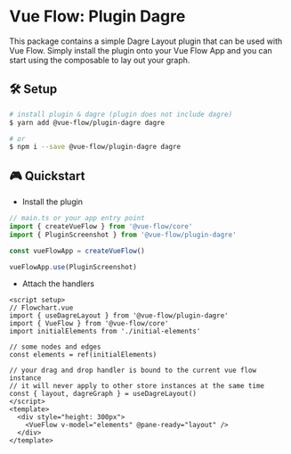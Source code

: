 # Vue Flow: Plugin Dagre

This package contains a simple Dagre Layout plugin that can be used with Vue Flow.
Simply install the plugin onto your Vue Flow App and you can start using the composable to
lay out your graph.

## 🛠 Setup

```bash
# install plugin & dagre (plugin does not include dagre)
$ yarn add @vue-flow/plugin-dagre dagre

# or
$ npm i --save @vue-flow/plugin-dagre dagre
```

## 🎮 Quickstart

- Install the plugin

```ts
// main.ts or your app entry point
import { createVueFlow } from '@vue-flow/core'
import { PluginScreenshot } from '@vue-flow/plugin-dagre'

const vueFlowApp = createVueFlow()

vueFlowApp.use(PluginScreenshot)
```

- Attach the handlers

```vue
<script setup>
// Flowchart.vue
import { useDagreLayout } from '@vue-flow/plugin-dagre'
import { VueFlow } from '@vue-flow/core'
import initialElements from './initial-elements'

// some nodes and edges
const elements = ref(initialElements)

// your drag and drop handler is bound to the current vue flow instance
// it will never apply to other store instances at the same time
const { layout, dagreGraph } = useDagreLayout()
</script>
<template>
  <div style="height: 300px">
    <VueFlow v-model="elements" @pane-ready="layout" />
  </div>
</template>
```

